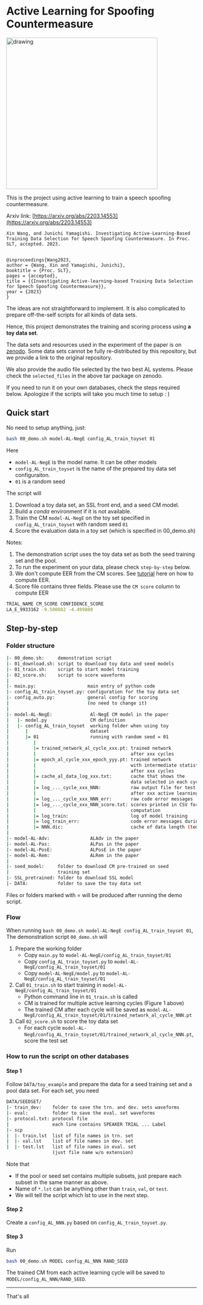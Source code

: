 # Active Learning for Spoofing Countermeasure


<img src="https://pbs.twimg.com/media/FPFN_3AaIAM5ANl?format=png&name=medium" alt="drawing" width="400"/>

This is the project using active learning to train a speech spoofing countermeasure. 

Arxiv link: [https://arxiv.org/abs/2203.14553](https://arxiv.org/abs/2203.14553)

```
Xin Wang, and Junichi Yamagishi. Investigating Active-Learning-Based Training Data Selection for Speech Spoofing Countermeasure. In Proc. SLT, accepted. 2023.


@inproceedings{Wang2023,
author = {Wang, Xin and Yamagishi, Junichi},
booktitle = {Proc. SLT},
pages = {accepted},
title = {{Investigating Active-learning-based Training Data Selection for Speech Spoofing Countermeasure}},
year = {2023}
}
```

The ideas are not straightforward to implement. It is also complicated to prepare off-the-self scripts for all kinds of data sets. 

Hence, this project demonstrates the training and scoring process using **a toy data set**.

The data sets and resources used in the experiment of the paper is on [zenodo](https://zenodo.org/record/7497769/files/project-08-activelearning-data-resources.tar). Some data sets cannot be fully re-distributed by this repository, but we provide a link to the original repository. 

We also provide the audio file selected by the two best AL systems. Please check the `selected_files` in the above tar package on zenodo.


If you need to run it on your own databases, check the steps required below. Apologize if the scripts will take you much time to setup : )

## Quick start

No need to setup anything, just:
```sh
bash 00_demo.sh model-AL-NegE config_AL_train_toyset 01
```

Here
* `model-AL-NegE` is the model name. It can be other models
* `config_AL_train_toyset` is the name of the prepared toy data set configuraiton. 
* `01` is a random seed

The script will
1. Download a toy data set, an  SSL front end, and a seed CM model.
2. Build a *conda* environment if it is not available.
3. Train the CM `model-AL-NegE` on the toy set specified in `config_AL_train_toyset` with random seed `01`
4. Score the evaluation data in a toy set (which is specified in 00_demo.sh)

Notes:
1. The demonstration script uses the toy data set as both the seed training set and the pool. 
2. To run the experiment on your data, please check `step-by-step` below.
3. We don't compute EER from the CM scores. See [tutorial](../../tutorials/b2_anti_spoofing) here on how to compute EER.
4. Score file contains three fields. Please use the `CM score` column to compute EER

```sh
TRIAL_NAME CM_SCORE CONFIDENCE_SCORE
LA_E_9933162 -9.500082 -4.499880
```


## Step-by-step

### Folder structure

```sh
|- 00_demo.sh:     demonstration script
|- 01_download.sh: script to download toy data and seed models
|- 01_train.sh:    script to start model training
|- 02_score.sh:    script to score waveforms  
|
|- main.py:                   main entry of python code
|- config_AL_train_toyset.py: configuration for the toy data set
|- config_auto.py:            general config for scoring 
|                             (no need to change it)
|
|- model-AL-NegE:              Al-NegE CM model in the paper
|   |- model.py                CM definition
|   |- config_AL_train_toyset  working folder when using toy 
|      |                       dataset
|      |= 01                   running with random seed = 01
|         |
|         |= trained_network_al_cycle_xxx.pt: trained network
|         |                                   after xxx cycles
|         |= epoch_al_cycle_xxx_epoch_yyy.pt: trained network
|         |                                   with intermediate statistics
|         |                                   after xxx cycles
|         |= cache_al_data_log_xxx.txt:       cache that shows the 
|         |                                   data selected in each cycle
|         |= log_..._cycle_xxx_NNN:           raw output file for test set NNN
|         |                                   after xxx active learning cycle
|         |= log_..._cycle_xxx_NNN_err:       raw code error messages
|         |= log_..._cycle_xxx_NNN_score.txt: scores printed in CSV format for EER
|         |                                   computation
|         |= log_train:                       log of model training
|         |= log_train_err:                   code error messages during training
|         |= NNN.dic:                         cache of data length (temporary files)
|
|- model-AL-Adv:               ALAdv in the paper
|- model-AL-Pas:               ALPas in the paper
|- model-AL-PosE:              ALPosE in the paper
|- model-AL-Rem:               ALRem in the paper
|
|- seed_model:     folder to download CM pre-trained on seed 
|                  training set
|- SSL_pretrained: folder to download SSL model 
|- DATA:           folder to save the toy data set
```

Files or folders marked with = will be produced after running the demo script.


### Flow

When running `bash 00_demo.sh model-AL-NegE config_AL_train_toyset 01`,
The demonstration script `00_demo.sh` will
1. Prepare the working folder
   * Copy `main.py` to `model-AL-NegE/config_AL_train_toyset/01`
   * Copy `config_AL_train_toyset.py` to `model-AL-NegE/config_AL_train_toyset/01`
   * Copy `model-AL-NegE/model.py` to `model-AL-NegE/config_AL_train_toyset/01`
2. Call `01_train.sh` to start training in `model-AL-NegE/config_AL_train_toyset/01`
   * Python command line in `01_train.sh` is called
   * CM is trained for multiple active learning cycles (Figure 1 above)
   * The trained CM after each cycle will be saved as `model-AL-NegE/config_AL_train_toyset/01/trained_network_al_cycle_NNN.pt`
3. Call `02_score.sh` to score the toy data set
   * For each cycle `model-AL-NegE/config_AL_train_toyset/01/trained_network_al_cycle_NNN.pt`, score the test set

### How to run the script on other databases


#### Step 1
Follow `DATA/toy_example` and prepare the data for a seed training set and a pool data set.  For each set, you need

```sh
DATA/SEEDSET/
|- train_dev:    folder to save the trn. and dev. sets waveforms
|- eval:         folder to save the eval. set waveforms 
|- protocol.txt: protocol file
|                each line contains SPEAKER TRIAL ... Label
|- scp
|  |- train.lst  list of file names in trn. set 
|  |- val.lst    list of file names in dev. set 
|  |- test.lst   list of file names in eval. set
                 (just file name w/o extension)
```
Note that
* If the pool or seed set contains multiple subsets, just prepare each subset in the same manner as above. 
* Name of `*.lst` can be anything other than `train`, `val`, or `test`.
* We will tell the script which lst to use in the next step.

#### Step 2
Create a `config_AL_NNN.py` based on `config_AL_train_toyset.py`. 

#### Step 3
Run 
```sh
bash 00_demo.sh MODEL config_AL_NNN RAND_SEED
```

The trained CM from each active learning cycle will be saved to `MODEL/config_AL_NNN/RAND_SEED`. 


---
That's all